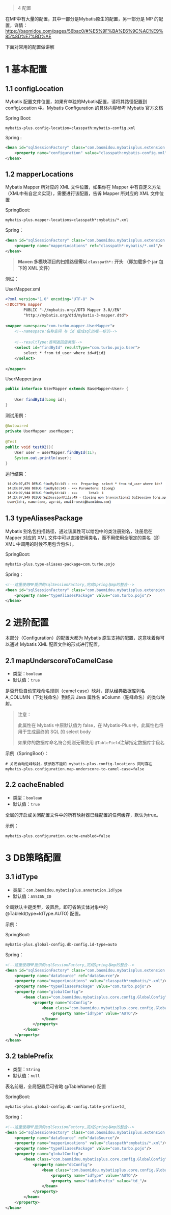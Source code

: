 > 4 配置

在MP中有大量的配置，其中一部分是Mybatis原生的配置，另一部分是 MP 的配置，详情：https://baomidou.com/pages/56bac0/#%E5%9F%BA%E6%9C%AC%E9%85%8D%E7%BD%AE

下面对常用的配置做讲解

# 1 基本配置

## 1.1 configLocation

Mybatis 配置文件位置，如果有单独的Mybatis配置，请将其路径配置到 configLocation 中。Mybatis Configuration 的具体内容参考 Mybatis 官方文档

Spring Boot:

```properties
mybatis-plus.config-location=classpath:mybatis-config.xml
```

Spring :

```xml
<bean id="sqlSessionFactory" class="com.baomidou.mybatisplus.extension.spring.MybatisSqlSessionFactoryBean">
    <property name="configuration" value="classpath:mybatis-config.xml"/><!--非必须-->
</bean>
```



## 1.2 mapperLocations

Mybatis Mapper 所对应的 XML 文件位置，如果你在 Mapper 中有自定义方法（XML中有自定义实现），需要进行该配置，告诉 Mapper 所对应的 XML 文件位置

SpringBoot:

```properties
mybatis-plus.mapper-locations=classpath*:mybatis/*.xml
```

Spring：

```xml
<bean id="sqlSessionFactory" class="com.baomidou.mybatisplus.extension.spring.MybatisSqlSessionFactoryBean">
    <property name="mapperLocations" ref="classpath*:mybatis/*.xml"/>
</bean>
```

> **Maven 多模块项目的扫描路径需以 `classpath*:` 开头 （即加载多个 jar 包下的 XML 文件）**

测试：

UserMapper.xml

```xml
<?xml version="1.0" encoding="UTF-8" ?>
<!DOCTYPE mapper
        PUBLIC "-//mybatis.org//DTD Mapper 3.0//EN"
        "http://mybatis.org/dtd/mybatis-3-mapper.dtd">

<mapper namespace="com.turbo.mapper.UserMapper">
    <!--namespace:名称空间 与 id 组成sql的唯一标识-->

    <!--resultType:表明返回值类型-->
    <select id="findById" resultType="com.turbo.pojo.User">
        select * from td_user where id=#{id}
    </select>

</mapper>
```

UserMapper.java

```java
public interface UserMapper extends BaseMapper<User> {

    User findById(Long id);
}
```

测试用例：

```java
@Autowired
private UserMapper userMapper;

@Test
public void test02(){
    User user = userMapper.findById(1L);
    System.out.println(user);
}
```

运行结果：

![image-20220614142328866](assest/image-20220614142328866.png)

## 1.3 typeAliasesPackage

Mybatis 别名包扫描路径，通过该属性可以给包中的类注册别名，注册后在 Mapper 对应的 XML 文件中可以直接使用类名，而不用使用全限定的类名（即 XML 中调用的时候不用包含包名）。

SpringBoot:

```properties
mybatis-plus.type-aliases-package=com.turbo.pojo
```

Spring：

```xml
<!--这里使用MP提供的sqlSessionFactory,完成Spring与mp的整合-->
<bean id="sqlSessionFactory" class="com.baomidou.mybatisplus.extension.spring.MybatisSqlSessionFactoryBean">
    <property name="typeAliasesPackage" value="com.turbo.pojo"/>
</bean>
```



# 2 进阶配置

本部分（Configuration）的配置大都为 Mybatis 原生支持的配置，这意味着你可以通过 Mybatis XML 配置文件的形式进行配置。

## 2.1 mapUnderscoreToCamelCase

- 类型：`boolean`
- 默认值：`true`

是否开启自动驼峰命名规则（camel case）映射，即从经典数据库列名 A_COLUMN（下划线命名）到经典 Java 属性名 aColumn（驼峰命名）的类似映射。

> 注意：
>
> 此属性在 Mybatis 中原默认值为 false，在 Mybatis-Plus 中，此属性也将用于生成最终的 SQL 的 select body
>
> 如果你的数据库命名符合规则无需使用 `@TableField`注解指定数据库字段名

示例（SpringBoot）：

```properties
# 关闭自动驼峰映射，该参数不能和 mybatis-plus.config-locations 同时存在
mybatis-plus.configuration.map-underscore-to-camel-case=false
```



## 2.2 cacheEnabled

- 类型：`boolean`
- 默认值：`true`

全局的开启或关闭配置文件中的所有映射器已经配置的任何缓存，默认为true。

示例：

```properties
mybatis-plus.configuration.cache-enabled=false
```



# 3 DB策略配置

## 3.1 idType

- 类型：`com.baomidou.mybatisplus.annotation.IdType`
- 默认值：`ASSIGN_ID`

全局默认主键类型，设置后，即可省略实体对象中的 @TableId(type=IdType.AUTO) 配置。

示例：

SpringBoot:

```properties
mybatis-plus.global-config.db-config.id-type=auto
```

Spring：

```xml
<!--这里使用MP提供的sqlSessionFactory,完成Spring与mp的整合-->
<bean id="sqlSessionFactory" class="com.baomidou.mybatisplus.extension.spring.MybatisSqlSessionFactoryBean">
    <property name="dataSource" ref="dataSource"/>
    <property name="mapperLocations" value="classpath*:mybatis/*.xml"/>
    <property name="typeAliasesPackage" value="com.turbo.pojo"/>
    <property name="globalConfig">
        <bean class="com.baomidou.mybatisplus.core.config.GlobalConfig">
            <property name="dbConfig">
                <bean class="com.baomidou.mybatisplus.core.config.GlobalConfig$DbConfig">
                    <property name="idType" value="AUTO"/>
                </bean>
            </property>
        </bean>
    </property>
</bean>
```

## 3.2 tablePrefix

- 类型：`String`
- 默认值：`null`

表名前缀，全局配置后可省略 @TableName() 配置

SpringBoot:

```properties
mybatis-plus.global-config.db-config.table-prefix=td_
```

Spring：

```xml
<!--这里使用MP提供的sqlSessionFactory,完成Spring与mp的整合-->
<bean id="sqlSessionFactory" class="com.baomidou.mybatisplus.extension.spring.MybatisSqlSessionFactoryBean">
    <property name="dataSource" ref="dataSource"/>
    <property name="mapperLocations" value="classpath*:mybatis/*.xml"/>
    <property name="typeAliasesPackage" value="com.turbo.pojo"/>
    <property name="globalConfig">
        <bean class="com.baomidou.mybatisplus.core.config.GlobalConfig">
            <property name="dbConfig">
                <bean class="com.baomidou.mybatisplus.core.config.GlobalConfig$DbConfig">
                    <property name="idType" value="AUTO"/>
                    <property name="tablePrefix" value="td_"/>
                </bean>
            </property>
        </bean>
    </property>
</bean>
```

